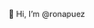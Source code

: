 👋 Hi, I’m @ronapuez


<!---
ronapuez/ronapuez is a ✨ special ✨ repository because its `README.md` (this file) appears on your GitHub profile.
You can click the Preview link to take a look at your changes.
--->
